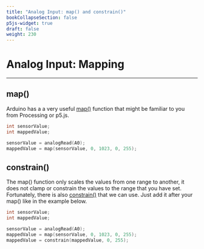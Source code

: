 ```yaml
---
title: "Analog Input: map() and constrain()"
bookCollapseSection: false
p5js-widget: true
draft: false
weight: 230
---
```


# Analog Input: Mapping

---

## map()

Arduino has a a very useful [map()](https://www.arduino.cc/reference/en/language/functions/math/map/) function that might be familiar to you from Processing or p5.js.  

```c
int sensorValue;
int mappedValue;

sensorValue = analogRead(A0);
mappedValue = map(sensorValue, 0, 1023, 0, 255);
```

## constrain()

The map() function only scales the values from one range to another, it does not clamp or constrain the values to the range that you have set. Fortunately, there is also [constrain()](https://www.arduino.cc/reference/en/language/functions/math/constrain/) that we can use. Just add it after your map() like in the example below.

```c
int sensorValue;
int mappedValue;

sensorValue = analogRead(A0);
mappedValue = map(sensorValue, 0, 1023, 0, 255);
mappedValue = constrain(mappedValue, 0, 255);
```